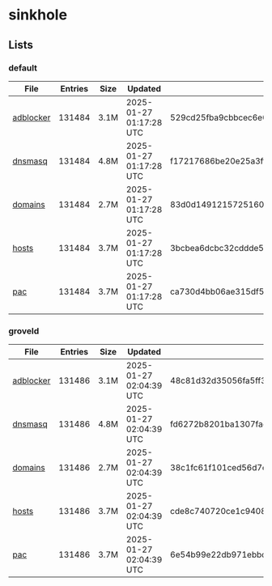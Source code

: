 # sinkhole

## Lists

### default

|File|Entries|Size|Updated|Hash|
|-|-|-|-|-|
|[adblocker](https://raw.githubusercontent.com/groveld/sinkhole/lists/default/adblocker.txt)|131484|3.1M|2025-01-27 01:17:28 UTC|529cd25fba9cbbcec6e0e294abf8ca14899b564acdd8569c84d309e99d0f3c12|
|[dnsmasq](https://raw.githubusercontent.com/groveld/sinkhole/lists/default/dnsmasq.txt)|131484|4.8M|2025-01-27 01:17:28 UTC|f17217686be20e25a3ffb7eb29f7ef3e251aedd7401f564b53921f3913f7e1a7|
|[domains](https://raw.githubusercontent.com/groveld/sinkhole/lists/default/domains.txt)|131484|2.7M|2025-01-27 01:17:28 UTC|83d0d1491215725160a9cd263e32c09a600394185e08207586be0a893cc9f0b7|
|[hosts](https://raw.githubusercontent.com/groveld/sinkhole/lists/default/hosts.txt)|131484|3.7M|2025-01-27 01:17:28 UTC|3bcbea6dcbc32cddde5b543ac2409f7769b2e57bc8b87754183e116f628abef4|
|[pac](https://raw.githubusercontent.com/groveld/sinkhole/lists/default/pac.txt)|131484|3.7M|2025-01-27 01:17:28 UTC|ca730d4bb06ae315df5043705a13f0db3f56506694ec0a07bdee4f6daeae851b|

### groveld

|File|Entries|Size|Updated|Hash|
|-|-|-|-|-|
|[adblocker](https://raw.githubusercontent.com/groveld/sinkhole/lists/groveld/adblocker.txt)|131486|3.1M|2025-01-27 02:04:39 UTC|48c81d32d35056fa5ff3b07ba87d62b38bc7340042fc1ad7c71e4cbc0239894a|
|[dnsmasq](https://raw.githubusercontent.com/groveld/sinkhole/lists/groveld/dnsmasq.txt)|131486|4.8M|2025-01-27 02:04:39 UTC|fd6272b8201ba1307fae23bd95bed0c555798d1d8ebbc0442b24433bd7c1f649|
|[domains](https://raw.githubusercontent.com/groveld/sinkhole/lists/groveld/domains.txt)|131486|2.7M|2025-01-27 02:04:39 UTC|38c1fc61f101ced56d7c14dd255820739933c6df9f96a523d9f14c762d7497bf|
|[hosts](https://raw.githubusercontent.com/groveld/sinkhole/lists/groveld/hosts.txt)|131486|3.7M|2025-01-27 02:04:39 UTC|cde8c740720ce1c9408971fa27c89e10bb56cb56790eae356ef6c2bfaa4afb1c|
|[pac](https://raw.githubusercontent.com/groveld/sinkhole/lists/groveld/pac.txt)|131486|3.7M|2025-01-27 02:04:39 UTC|6e54b99e22db971ebbc9b1bbbc53f7774d3ece4fb2cb7abaf37d0f3af13eda9c|
